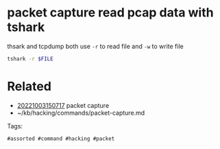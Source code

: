 # packet capture read pcap data with tshark
thsark and tcpdump both use `-r` to read file and `-w` to write file
```bash
tshark -r $FILE
```

# Related

- [20221003150717](/zet/20221003150717/README.md) packet capture
- ~/kb/hacking/commands/packet-capture.md

Tags:

    #assorted #command #hacking #packet

